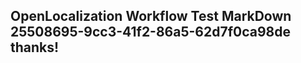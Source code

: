 <properties
ms.topic="hero-topic"
ms.test1="hero-topic"
ms.test2="test"/>

## OpenLocalization Workflow Test MarkDown 25508695-9cc3-41f2-86a5-62d7f0ca98de thanks!
